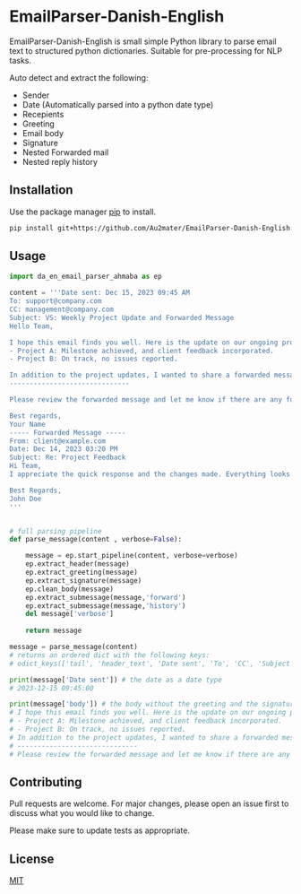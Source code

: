 # EmailParser-Danish-English
EmailParser-Danish-English is small simple Python library to parse email text to structured python dictionaries.
Suitable for pre-processing for NLP tasks.

Auto detect and extract the following:
 - Sender
 - Date (Automatically parsed into a python date type)
 - Recepients
 - Greeting
 - Email body
 - Signature
 - Nested Forwarded mail
 - Nested reply history

## Installation

Use the package manager [pip](https://pip.pypa.io/en/stable/) to install.

```bash
pip install git+https://github.com/Au2mater/EmailParser-Danish-English.git
```

## Usage

```python
import da_en_email_parser_ahmaba as ep

content = '''Date sent: Dec 15, 2023 09:45 AM
To: support@company.com
CC: management@company.com
Subject: VS: Weekly Project Update and Forwarded Message
Hello Team,

I hope this email finds you well. Here is the update on our ongoing projects:
- Project A: Milestone achieved, and client feedback incorporated.
- Project B: On track, no issues reported.

In addition to the project updates, I wanted to share a forwarded message from our client:
------------------------------

Please review the forwarded message and let me know if there are any further actions required.

Best regards,
Your Name
----- Forwarded Message -----
From: client@example.com
Date: Dec 14, 2023 03:20 PM
Subject: Re: Project Feedback
Hi Team,
I appreciate the quick response and the changes made. Everything looks good now. Thanks!

Best Regards,
John Doe
'''


# full parsing pipeline
def parse_message(content , verbose=False):

    message = ep.start_pipeline(content, verbose=verbose)
    ep.extract_header(message)
    ep.extract_greeting(message)
    ep.extract_signature(message)
    ep.clean_body(message)
    ep.extract_submessage(message,'forward')
    ep.extract_submessage(message,'history')
    del message['verbose']
    
    return message

message = parse_message(content)
# returns an ordered dict with the following keys:
# odict_keys(['tail', 'header_text', 'Date sent', 'To', 'CC', 'Subject', 'greeting', 'body', 'signature', 'forward'])

print(message['Date sent']) # the date as a date type
# 2023-12-15 09:45:00

print(message['body']) # the body without the greeting and the signature
# I hope this email finds you well. Here is the update on our ongoing projects:
# - Project A: Milestone achieved, and client feedback incorporated.
# - Project B: On track, no issues reported.
# In addition to the project updates, I wanted to share a forwarded message from our client:
# ------------------------------
# Please review the forwarded message and let me know if there are any further actions required.


```

## Contributing

Pull requests are welcome. For major changes, please open an issue first
to discuss what you would like to change.

Please make sure to update tests as appropriate.

## License

[MIT](https://choosealicense.com/licenses/mit/)

